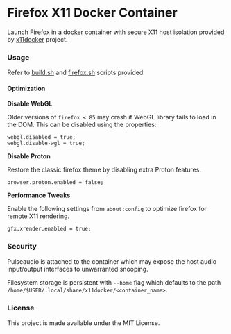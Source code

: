 # Firefox X11 Docker Container

Launch Firefox in a docker container with secure X11 host isolation provided by [x11docker](https://github.com/mviereck/x11docker) project.

### Usage

Refer to [build.sh](./build.sh) and [firefox.sh](./firefox.sh) scripts provided.

#### Optimization

**Disable WebGL**

Older versions of `firefox < 85` may crash if WebGL library fails to load in the DOM. This can be disabled using the properties:

```
webgl.disabled = true;
webgl.disable-wgl = true;
```

**Disable Proton**

Restore the classic firefox theme by disabling extra Proton features.

```
browser.proton.enabled = false;
```

**Performance Tweaks**

Enable the following settings from `about:config` to optimize firefox for remote X11 rendering.

```
gfx.xrender.enabled = true;
```

### Security

Pulseaudio is attached to the container which may expose the host audio input/output interfaces to unwarranted snooping.

Filesystem storage is persistent with `--home` flag which defaults to the path `/home/$USER/.local/share/x11docker/<container_name>`.

### License

This project is made available under the MIT License.
